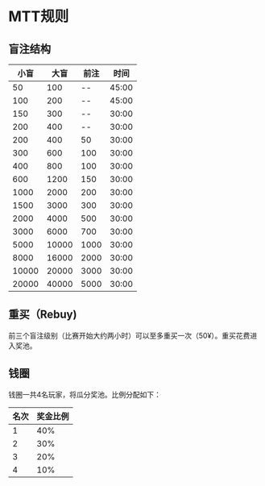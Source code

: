 # MTT规则
## 盲注结构

| 小盲  | 大盲  | 前注 | 时间  |
|-------|-------|------|-------|
| 50    | 100   | --   | 45:00 |
| 100   | 200   | --   | 45:00 |
| 150   | 300   | --   | 30:00 |
| 200   | 400   | --   | 30:00 |
| 200   | 400   | 50   | 30:00 |
| 300   | 600   | 100  | 30:00 |
| 400   | 800   | 100  | 30:00 |
| 600   | 1200  | 150  | 30:00 |
| 1000  | 2000  | 200  | 30:00 |
| 1500  | 3000  | 300  | 30:00 |
| 2000  | 4000  | 500  | 30:00 |
| 3000  | 6000  | 700  | 30:00 |
| 5000  | 10000 | 1000 | 30:00 |
| 8000  | 16000 | 2000 | 30:00 |
| 10000 | 20000 | 3000 | 30:00 |
| 20000 | 40000 | 5000 | 30:00 |

## 重买（Rebuy)
前三个盲注级别（比赛开始大约两小时）可以至多重买一次（50¥）。重买花费进入奖池。
## 钱圈
钱圈一共4名玩家，将瓜分奖池。比例分配如下：

| 名次 | 奖金比例 |
|------|----------|
| 1    | 40%      |
| 2    | 30%      |
| 3    | 20%      |
| 4    | 10%      |
